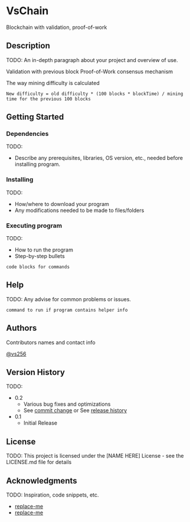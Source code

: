 # VsChain

Blockchain with validation, proof-of-work

## Description

TODO: An in-depth paragraph about your project and overview of use.

Validation with previous block
Proof-of-Work consensus mechanism

The way mining difficulty is calculated

``` 
New difficulty = old difficulty * (100 blocks * blockTime) / mining time for the previous 100 blocks
```

## Getting Started

### Dependencies

TODO:
* Describe any prerequisites, libraries, OS version, etc., needed before installing program.

### Installing

TODO:
* How/where to download your program
* Any modifications needed to be made to files/folders

### Executing program

TODO:
* How to run the program
* Step-by-step bullets
```
code blocks for commands
```

## Help

TODO:
Any advise for common problems or issues.
```
command to run if program contains helper info
```

## Authors

Contributors names and contact info

[@vs256](https://github.com/vs256)

## Version History

TODO:
* 0.2
    * Various bug fixes and optimizations
    * See [commit change]() or See [release history]()
* 0.1
    * Initial Release

## License

TODO:
This project is licensed under the [NAME HERE] License - see the LICENSE.md file for details

## Acknowledgments

TODO:
Inspiration, code snippets, etc.
* [replace-me](https://replaceme.com)
* [replace-me](https://replaceme.com)
